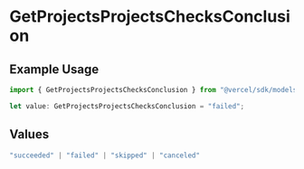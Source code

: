 # GetProjectsProjectsChecksConclusion

## Example Usage

```typescript
import { GetProjectsProjectsChecksConclusion } from "@vercel/sdk/models/getprojectsop.js";

let value: GetProjectsProjectsChecksConclusion = "failed";
```

## Values

```typescript
"succeeded" | "failed" | "skipped" | "canceled"
```
